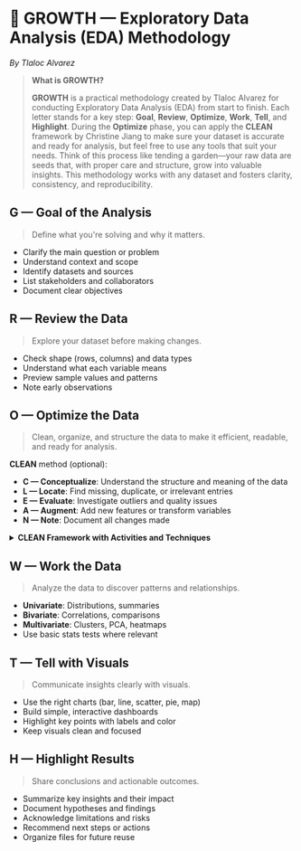 # 🌱 GROWTH — Exploratory Data Analysis (EDA) Methodology  
*By Tlaloc Alvarez*

> **What is GROWTH?**
> 
> **GROWTH** is a practical methodology created by Tlaloc Alvarez for conducting Exploratory Data Analysis (EDA) from start to finish. Each letter stands for a key step: **Goal**, **Review**, **Optimize**, **Work**, **Tell**, and **Highlight**. During the **Optimize** phase, you can apply the **CLEAN** framework by Christine Jiang to make sure your dataset is accurate and ready for analysis, but feel free to use any tools that suit your needs. Think of this process like tending a garden—your raw data are seeds that, with proper care and structure, grow into valuable insights. This methodology works with any dataset and fosters clarity, consistency, and reproducibility.

## G — Goal of the Analysis  
> Define what you're solving and why it matters.

- Clarify the main question or problem  
- Understand context and scope  
- Identify datasets and sources  
- List stakeholders and collaborators  
- Document clear objectives  

## R — Review the Data  
> Explore your dataset before making changes.

- Check shape (rows, columns) and data types  
- Understand what each variable means  
- Preview sample values and patterns  
- Note early observations  

## O — Optimize the Data
> Clean, organize, and structure the data to make it efficient, readable, and ready for analysis.


**CLEAN** method (optional):

- **C — Conceptualize**: Understand the structure and meaning of the data  
- **L — Locate**: Find missing, duplicate, or irrelevant entries  
- **E — Evaluate**: Investigate outliers and quality issues  
- **A — Augment**: Add new features or transform variables  
- **N — Note**: Document all changes made

<details>
<summary><b>CLEAN Framework with Activities and Techniques</b></summary>

### C — Conceptualize the Data  
> - Explore dataset structure and columns   
> - Identify relevant variables  
> - Note assumptions about data quality  

### L — Locate Solvable Issues  
> **Fixing Data:**  
> - Remove irrelevant or duplicate data  
> - Handle outliers (unusual/extreme values)  
> - Fix missing values (median, mean, or delete)  
>
> **Data Wrangling:**  
> - Correct data formats and types  
> - Filter, group, or aggregate data  

### E — Evaluate Unsolvable Issues  
> - Note missing data that can’t be fixed  
> - Document inconsistencies and biases  
> - Recognize limitations from data collection  
> - Decide which outliers to keep  

### A — Augment the Data  
> **Feature Engineering:**  
> - Create new columns (e.g., extract year)  
> - Normalize or scale data  
> - Encode categorical variables  
> - Create binary indicators  
> - Split/combine columns (e.g., names)  

### N — Note and Document  
> - Log cleaning steps and reasons  
> - Track missing value handling  
> - Record feature engineering changes  
> - Save versions of cleaned data  
> - Document limitations and unresolved issues  

</details>

## W — Work the Data  
> Analyze the data to discover patterns and relationships.

- **Univariate**: Distributions, summaries  
- **Bivariate**: Correlations, comparisons  
- **Multivariate**: Clusters, PCA, heatmaps  
- Use basic stats tests where relevant  

## T — Tell with Visuals  
> Communicate insights clearly with visuals.

- Use the right charts (bar, line, scatter, pie, map)  
- Build simple, interactive dashboards  
- Highlight key points with labels and color  
- Keep visuals clean and focused  

## H — Highlight Results  
> Share conclusions and actionable outcomes.

- Summarize key insights and their impact  
- Document hypotheses and findings  
- Acknowledge limitations and risks  
- Recommend next steps or actions  
- Organize files for future reuse  
